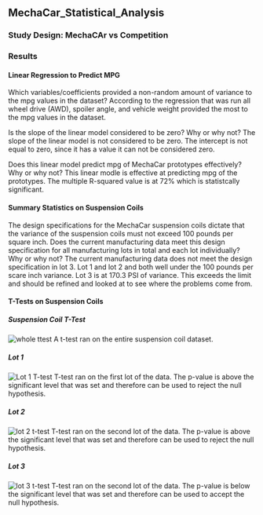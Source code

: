 ## MechaCar_Statistical_Analysis
### Study Design: MechaCAr vs Competition



### Results
#### Linear Regression to Predict MPG
Which variables/coefficients provided a non-random amount of variance to the mpg values in the dataset?
According to the regression that was run all wheel drive (AWD), spoiler angle, and vehicle weight provided the most to the mpg values in the dataset.

Is the slope of the linear model considered to be zero? Why or why not?
The slope of the linear model is not considered to be zero. The intercept is not equal to zero, since it has a value it can not be considered zero.

Does this linear model predict mpg of MechaCar prototypes effectively? Why or why not?
This linear modle is effective at predicting mpg of the prototypes. The multiple R-squared value is at 72% which is statistcally significant. 

#### Summary Statistics on Suspension Coils
The design specifications for the MechaCar suspension coils dictate that the variance of the suspension coils must not exceed 100 pounds per square inch. Does the current manufacturing data meet this design specification for all manufacturing lots in total and each lot individually? Why or why not? 
The current manufacturing data does not meet the design specification in lot 3. Lot 1 and lot 2 and both well under the 100 pounds per scare inch variance. Lot 3 is at 170.3 PSI of variance. This exceeds the limit and should be refined and looked at to see where the problems come from.

#### T-Tests on Suspension Coils
##### Suspension Coil T-Test
![whole ttest](https://user-images.githubusercontent.com/105613428/190868113-859da04c-956b-44fa-9902-81c2fa93dfba.PNG)
A t-test ran on the entire suspension coil dataset.
##### Lot 1
![Lot 1 T-test](https://user-images.githubusercontent.com/105613428/190867404-a491acf9-388f-4fa0-b0f8-df8d926f7910.PNG)
T-test ran on the first lot of the data. The p-value is above the significant level that was set and therefore can be used to reject the null hypothesis.
##### Lot 2
![lot 2 t-test](https://user-images.githubusercontent.com/105613428/190868668-d310f3b8-93d8-4486-a90a-743862f34f32.PNG)
T-test ran on the second lot of the data. The p-value is above the significant level that was set and therefore can be used to reject the null hypothesis.
##### Lot 3
![lot 3 t-test](https://user-images.githubusercontent.com/105613428/190868711-119fc405-6b79-4fcd-9220-c586fb718c1d.PNG)
T-test ran on the second lot of the data. The p-value is below the significant level that was set and therefore can be used to accept the null hypothesis.
